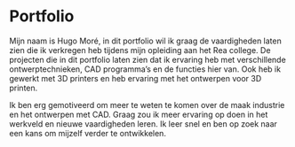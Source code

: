 # Portfolio

Mijn naam is Hugo Moré, in dit portfolio wil ik graag de vaardigheden laten zien die ik verkregen heb tijdens mijn opleiding aan het Rea college. De projecten die in dit portfolio laten zien dat ik ervaring heb met verschillende ontwerptechnieken, CAD programma’s en de functies hier van. Ook heb ik gewerkt met 3D printers en heb ervaring met het ontwerpen voor 3D printen. 

Ik ben erg gemotiveerd om meer te weten te komen over de maak industrie en het ontwerpen met CAD. Graag zou ik meer ervaring op doen in het werkveld en nieuwe vaardigheden leren. Ik leer snel en ben op zoek naar een kans om mijzelf verder te ontwikkelen. 
